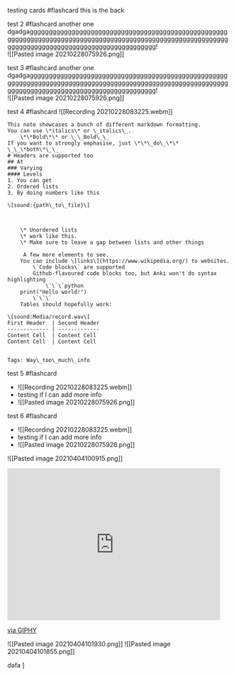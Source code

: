 

testing cards #flashcard 
this is the back 
<!--ID: 1614516873112-->


test 2 #flashcard 
another one dgadgaggggggggggggggggggggggggggggggggggggggggggggggggggggggggggggggggggggggggggggggggggggggggggggggggggggggggggggggggggggggggggggggggggggggggggggggggggggg!   
![[Pasted image 20210228075926.png]]
<!--ID: 1614517008886-->

 test 3  #flashcard 
another one dgadgaggggggggggggggggggggggggggggggggggggggggggggggggggggggggggggggggggggggggggggggggggggggggggggggggggggggggggggggggggggggggggggggggggggggggggggggggggggg!   
![[Pasted image 20210228075926.png]]
<!--ID: 1614517227895-->

test 4 #flashcard 
	![[Recording 20210228083225.webm]]
<!--ID: 1614538116833-->


	This note showcases a bunch of different markdown formatting.  
	You can use \*italics\* or \_italics\_.
		\*\*Bold\*\* or \_\_Bold\_\_
	If you want to strongly emphasise, just \*\*\_do\_\*\* \_\_\*both\*\_\_
	# Headers are supported too	
	## At
	### Varying
	#### Levels
	1. You can get
	2. Ordered lists
	3. By doing numbers like this

	\[sound:{path\_to\_file}\]



		\* Unordered lists
		\* work like this.
		\* Make sure to leave a gap between lists and other things

		 A few more elements to see.
		You can include \[links\](https://www.wikipedia.org/) to websites.
			\`Code blocks\` are supported
			Github-flavoured code blocks too, but Anki won't do syntax highlighting
				\`\`\`python
    	print("Hello world!")
			\`\`\`
		Tables should hopefully work:

	\[sound:Media/record.wav\]
	First Header  | Second Header
	------------- | -------------
	Content Cell  | Content Cell
	Content Cell  | Content Cell


	Tags: Way\_too\_much\_info
<!--ID: 1614517524639-->

test 5 #flashcard 
- ![[Recording 20210228083225.webm]]
- testing if I can add more info
- ![[Pasted image 20210228075926.png]]
<!--ID: 1614519745244-->

test 6 #flashcard 
- ![[Recording 20210228083225.webm]]
- testing if I can add more info
- ![[Pasted image 20210228075926.png]]
<!--ID: 1614519985055-->


![[Pasted image 20210404100915.png]]
<iframe src="https://giphy.com/embed/oOK9AZGnf9b0c" width="480" height="343" frameBorder="0" class="giphy-embed" allowFullScreen></iframe><p><a href="https://giphy.com/gifs/batman-comics-oOK9AZGnf9b0c">via GIPHY</a></p>

![[Pasted image 20210404101930.png]]
![[Pasted image 20210404101855.png]]

dafa
]